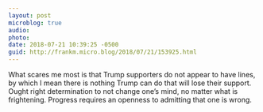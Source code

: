 ```yaml
---
layout: post
microblog: true
audio: 
photo: 
date: 2018-07-21 10:39:25 -0500
guid: http://frankm.micro.blog/2018/07/21/153925.html
---
```

What scares me most is that Trump supporters do not appear to have lines, by which I mean there is nothing Trump can do that will lose their support. Ought right determination to not change one’s mind, no matter what is frightening. Progress requires an openness to admitting that one is wrong. 
